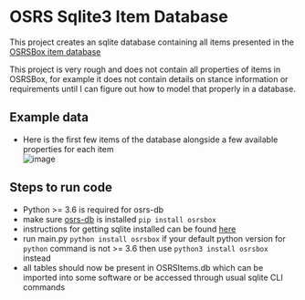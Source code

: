 # OSRS Sqlite3 Item Database
 This project creates an sqlite database containing all items presented in the [OSRSBox item database](https://github.com/osrsbox/osrsbox-db) 

This project is very rough and does not contain all properties of items in OSRSBox, for example it does not contain details on stance information or requirements until I can figure out how to model that properly in a database.
## Example data

* Here is the first few items of the database alongside a few available properties for each item  
![image](https://user-images.githubusercontent.com/55999153/132579233-dff69b33-4526-4c11-bead-0dd622925d27.png)

## Steps to run code ##
* Python >= 3.6 is required for osrs-db
* make sure [osrs-db](https://pypi.org/project/osrsbox/) is installed `pip install osrsbox`
* instructions for getting sqlite installed can be found [here](https://www.tutorialspoint.com/sqlite/sqlite_installation.htm)
* run main.py  `python install osrsbox` if your default python version for `python` command is not >= 3.6 then use `python3 install osrsbox` instead
* all tables should now be present in OSRSItems.db which can be imported into some software or be accessed through usual sqlite CLI commands
